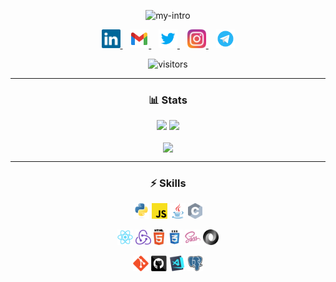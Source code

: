 <p align="center">
  <img src="https://readme-typing-svg.demolab.com?font=Fira+Code&pause=500&color=FA8B00&background=9F8E3C00&center=true&vCenter=true&width=435&lines=Hi+there!+%F0%9F%91%8B;This+is+Ali+Sedaghi;A+CE+Undergrad+Student;An+AI+Enthusiast" alt="my-intro" />
</p>

<p align="center">
  <a href="https://www.linkedin.com/in/ali-sedaghi-b4366963/" title="LinkedIn">
    <img width="30" src="images/linkedin.svg">
  </a>
  &nbsp;&nbsp;
  <a href="mailto:ali.sedaghi@gmail.com" title="Email">
    <img width="30" src="images/gmail.svg">
  </a>
  &nbsp;&nbsp;
  <a href="https://twitter.com/ali_sedaghi/" title="Twitter">
    <img width="30" src="images/twitter.svg">
  </a>
  &nbsp;&nbsp;
  <a href="https://www.instagram.com/ali__sedaghi/" title="Instagram">
    <img width="30" src="images/instagram.svg">
  </a>
  &nbsp;&nbsp;
  <a href="https://t.me/ali_sedaghi/" title="Telegram">
    <img width="30" src="images/telegram.svg">
  </a>
</p>

<p align="center">
  <img src="https://visitor-badge.glitch.me/badge?page_id=ali-sedaghi&right_color=orange" alt="visitors">
</p>


<hr />


<h3 align="center">📊 Stats</h3>
<p align="center">
  <img width="45%" src="https://github-readme-stats.vercel.app/api?username=ali-sedaghi&text_bold=false&count_private=true&include_all_commits=true&show_icons=true&theme=dark&title_color=FA8B00&icon_color=FA8B00&text_color=FDFDFD&hide_border=true" />
  <img width="45%" src="https://github-readme-streak-stats.herokuapp.com/?user=ali-sedaghi&theme=dark&hide_border=true" />
</p>

<p align="center">
  <img align="center" src="https://github-readme-stats.vercel.app/api/top-langs/?username=ali-sedaghi&langs_count=10&layout=compact&theme=dark&hide_border=true&title_color=FA8B00" />
</p>


<hr />


<h3 align="center">⚡ Skills</h3>
<p align="center">
  <code><img title="Python" height="25" src="images/python.svg"></code>
  <code><img title="Javascript" height="25" src="images/javascript.svg"></code>
  <code><img title="Java" height="25" src="images/java.svg"></code>
  <code><img title="C" height="25" src="images/c.svg"></code>
</p>

<p align="center">
  <code><img title="React" height="25" src="images/react.svg"></code>
  <code><img title="Redux" height="25" src="images/redux.svg"></code>
  <code><img title="HTML5" height="25" src="images/html.svg"></code>
  <code><img title="CSS" height="25" src="images/css.svg"></code>
  <code><img title="SASS" height="25" src="images/sass.svg"></code>
  <code><img title="JSON" height="25" src="images/json.svg"></code>
</p>

<p align="center">
  <code><img title="Git" height="25" src="images/git.svg"></code>
  <code><img title="GitHub" height="25" src="images/github.svg"></code>
  <code><img title="Visual Studio Code" height="25" src="images/vscode.png"></code>
  <code><img title="PostgreSQL" height="25" src="images/postgresql.svg"></code>
</p>

<!-- <p align="center">
  PyTorch
  Numpy
  pandas
  Tensorflow
  Keras
  scikit-learn
  Docker
  Material-UI
  ANTLR
  matplot
  matlab
  nltk
  opencv
  scrum
</p> -->

